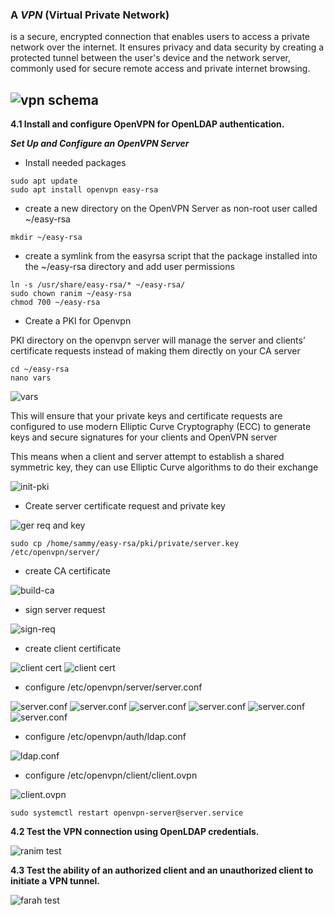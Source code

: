 ### A ***VPN*** (Virtual Private Network) 
is a secure, encrypted connection that enables users to access a private network over the internet. It ensures privacy and data security by creating a protected tunnel between the user's device and the network server, commonly used for secure remote access and private internet browsing.

![vpn schema](https://fortinetweb.s3.amazonaws.com/docs.fortinet.com/v2/resources/7eefb386-9916-11e9-81a4-00505692583a/images/e4bba407cc0825073e57c9d0aea7b1c4_diagram-ldap.png)
---
**4.1 Install and configure OpenVPN for OpenLDAP authentication.**

***Set Up and Configure an OpenVPN Server***

- Install needed packages
````shell
sudo apt update
sudo apt install openvpn easy-rsa
````
- create a new directory on the OpenVPN Server as non-root user called ~/easy-rsa
````shell
mkdir ~/easy-rsa
````
- create a symlink from the easyrsa script that the package installed into the ~/easy-rsa directory and add user permissions
````shell
ln -s /usr/share/easy-rsa/* ~/easy-rsa/
sudo chown ranim ~/easy-rsa
chmod 700 ~/easy-rsa
````
- Create a PKI for Openvpn

PKI directory on the openvpn server will manage the server and clients’ certificate requests instead of making them directly on your CA server

````shell
cd ~/easy-rsa
nano vars
````
![vars](https://drive.google.com/uc?id=1Dpg9HUgE1VLwqE1DsGtDGnxmj1YHvFk9)

This will ensure that your private keys and certificate requests are configured to use modern Elliptic Curve Cryptography (ECC) to generate keys and secure signatures for your clients and OpenVPN server

This means when a client and server attempt to establish a shared symmetric key, they can use Elliptic Curve algorithms to do their exchange

![init-pki](https://drive.google.com/uc?id=16oxxoiTc2kqvCvU7Df2-IwNHMYffNR8E)

- Create server certificate request and private key

![ger req and key](https://drive.google.com/uc?id=1rSqEOnhGbR5d1aOeYbW81Wm8Vc8Uhufk)

````shell
sudo cp /home/sammy/easy-rsa/pki/private/server.key /etc/openvpn/server/
````

- create CA certificate

![build-ca](https://drive.google.com/uc?id=1kWJP1vuug5QgdanR5bVI77Mr8XEwvLkG)

- sign server request

![sign-req](https://drive.google.com/uc?id=1bDaxSAM3sHL8Hh4FfkEeYtd_-6eIKvRW)

- create client certificate

![client cert](https://drive.google.com/uc?id=1lT6_w3V-GOb3YIdC-RpYgcDFwZHrbyR1)
![client cert](https://drive.google.com/uc?id=19T4FbskgKU9LzQxmswVWNrQOtxUjU1XL)

- configure /etc/openvpn/server/server.conf

![server.conf](https://drive.google.com/uc?id=1x-hyGuv7cEb4H7hYdkGLFgIHpe29IGj7)
![server.conf](https://drive.google.com/uc?id=1QeOZWZJVxRcVLPkug3lS4No_2QtcFb7G)
![server.conf](https://drive.google.com/uc?id=15GmWSVNHMtkeQCO9Os6eLR2cn6IfFNMI)
![server.conf](https://drive.google.com/uc?id=1cV18esSazMql0s5_apl6IWQr1AMPu6Of)
![server.conf](https://drive.google.com/uc?id=1sC3DNXDxPO08ycWI1yIYIQOQUAmsnqbf)
![server.conf](https://drive.google.com/uc?id=1ZQvd6qzzO9rBmahXOcfWUuIP9ja5wDng)

- configure /etc/openvpn/auth/ldap.conf

![ldap.conf](https://drive.google.com/uc?id=1HWIKql1t295vP1uRvYFhwKdjIz0aSisr)

- configure /etc/openvpn/client/client.ovpn

![client.ovpn](https://drive.google.com/uc?id=1-5lg0XNWKsfTr11jtH6zutu19GX991n1)

````shell
sudo systemctl restart openvpn-server@server.service
````

**4.2 Test the VPN connection using OpenLDAP credentials.**

![ranim test](https://drive.google.com/uc?id=1sQC_g5cL7n8HsKJ5itejJtpL0tBqeJCp)


**4.3 Test the ability of an authorized client and an unauthorized client to initiate a VPN tunnel.**

![farah test](https://drive.google.com/uc?id=1mCcLSF3v3dQf9puvv3g7L93jb4AS8iBP)

